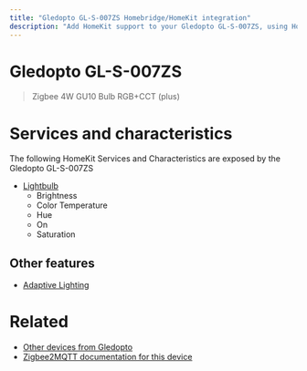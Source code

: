 ```yaml
---
title: "Gledopto GL-S-007ZS Homebridge/HomeKit integration"
description: "Add HomeKit support to your Gledopto GL-S-007ZS, using Homebridge, Zigbee2MQTT and homebridge-z2m."
---
```

<!---
This file has been GENERATED using src/docgen/docgen.ts
DO NOT EDIT THIS FILE MANUALLY!
-->
# Gledopto GL-S-007ZS
> Zigbee 4W GU10 Bulb RGB+CCT (plus)


# Services and characteristics
The following HomeKit Services and Characteristics are exposed by
the Gledopto GL-S-007ZS

* [Lightbulb](../../light.md)
  * Brightness
  * Color Temperature
  * Hue
  * On
  * Saturation


## Other features
* [Adaptive Lighting](../../light.md)


# Related
* [Other devices from Gledopto](../index.md#gledopto)
* [Zigbee2MQTT documentation for this device](https://www.zigbee2mqtt.io/devices/GL-S-007ZS.html)